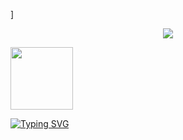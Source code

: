 ]<div align="center">
  <img src="https://github.com/HelgaZhizhka/HelgaZhizhka/blob/3445e0681e8a099e3a77047de17647b53c96c9d5/header.pngf">
</div>

<img src="https://media.giphy.com/media/1XCcD9VLQZ2Io/giphy.gif" width="100"/>


[![Typing SVG](https://readme-typing-svg.herokuapp.com?font=Fira+Code&pause=1000&width=435&lines=Frontend+Developer+since+2015)](https://git.io/typing-svg)


<!--
**HelgaZhizhka/HelgaZhizhka** is a ✨ _special_ ✨ repository because its `README.md` (this file) appears on your GitHub profile.

Here are some ideas to get you started:

- 🔭 I’m currently working on ...
- 🌱 I’m currently learning ...
- 👯 I’m looking to collaborate on ...
- 🤔 I’m looking for help with ...
- 💬 Ask me about ...
- 📫 How to reach me: ...
- 😄 Pronouns: ...
- ⚡ Fun fact: ...
-->
